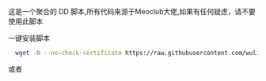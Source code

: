 这是一个聚合的 DD 脚本,所有代码来源于Meoclub大佬,如果有任何疑虑，请不要使用此脚本

一键安装脚本

```sh
  wget -N --no-check-certificate https://raw.githubusercontent.com/wuliao1223/dd/main/dd.sh && bash dd.sh
```
或者
```sh
  
```
